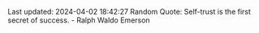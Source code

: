 Last updated: 2024-04-02 18:42:27
Random Quote: Self-trust is the first secret of success. - Ralph Waldo Emerson